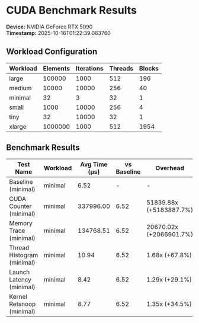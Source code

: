 
# CUDA Benchmark Results

**Device:** NVIDIA GeForce RTX 5090  
**Timestamp:** 2025-10-16T01:22:39.063760  

## Workload Configuration

| Workload | Elements | Iterations | Threads | Blocks |
|----------|----------|------------|---------|--------|
| large | 100000 | 1000 | 512 | 196 |
| medium | 10000 | 10000 | 256 | 40 |
| minimal | 32 | 3 | 32 | 1 |
| small | 1000 | 10000 | 256 | 4 |
| tiny | 32 | 10000 | 32 | 1 |
| xlarge | 1000000 | 1000 | 512 | 1954 |

## Benchmark Results

| Test Name | Workload | Avg Time (μs) | vs Baseline | Overhead |
|-----------|----------|---------------|-------------|----------|
| Baseline (minimal) | minimal | 6.52 | - | - |
| CUDA Counter (minimal) | minimal | 337996.00 | 6.52 | 51839.88x (+5183887.7%) |
| Memory Trace (minimal) | minimal | 134768.51 | 6.52 | 20670.02x (+2066901.7%) |
| Thread Histogram (minimal) | minimal | 10.94 | 6.52 | 1.68x (+67.8%) |
| Launch Latency (minimal) | minimal | 8.42 | 6.52 | 1.29x (+29.1%) |
| Kernel Retsnoop (minimal) | minimal | 8.77 | 6.52 | 1.35x (+34.5%) |

